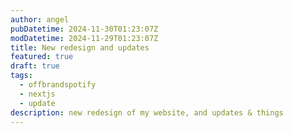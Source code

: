 ```yaml
---
author: angel
pubDatetime: 2024-11-30T01:23:07Z
modDatetime: 2024-11-29T01:23:07Z
title: New redesign and updates
featured: true
draft: true
tags:
  - offbrandspotify
  - nextjs
  - update
description: new redesign of my website, and updates & things
---
```

